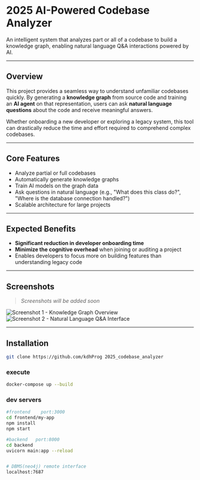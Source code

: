 # 2025 AI-Powered Codebase Analyzer

An intelligent system that analyzes part or all of a codebase to build a knowledge graph, enabling natural language Q&A interactions powered by AI.

---

## Overview

This project provides a seamless way to understand unfamiliar codebases quickly. By generating a **knowledge graph** from source code and training an **AI agent** on that representation, users can ask **natural language questions** about the code and receive meaningful answers.

Whether onboarding a new developer or exploring a legacy system, this tool can drastically reduce the time and effort required to comprehend complex codebases.

---

## Core Features

- Analyze partial or full codebases
- Automatically generate knowledge graphs
- Train AI models on the graph data
- Ask questions in natural language (e.g., "What does this class do?", "Where is the database connection handled?")
- Scalable architecture for large projects

---

## Expected Benefits

- **Significant reduction in developer onboarding time**
- **Minimize the cognitive overhead** when joining or auditing a project
- Enables developers to focus more on building features than understanding legacy code

---

## Screenshots

> _Screenshots will be added soon_

![Screenshot 1 - Knowledge Graph Overview](./images/screenshot1.png)  
![Screenshot 2 - Natural Language Q&A Interface](./images/screenshot2.png)

---

## Installation

```bash
git clone https://github.com/kdhProg 2025_codebase_analyzer
```

### execute
```bash
docker-compose up --build
```

### dev servers
```bash
#frontend    port:3000
cd frontend/my-app
npm install
npm start

#backend   port:8000
cd backend
uvicorn main:app --reload


# DBMS(neo4j) remote interface 
localhost:7687
```